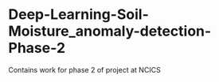 # Deep-Learning-Soil-Moisture_anomaly-detection-Phase-2
Contains work for phase 2 of project at NCICS
